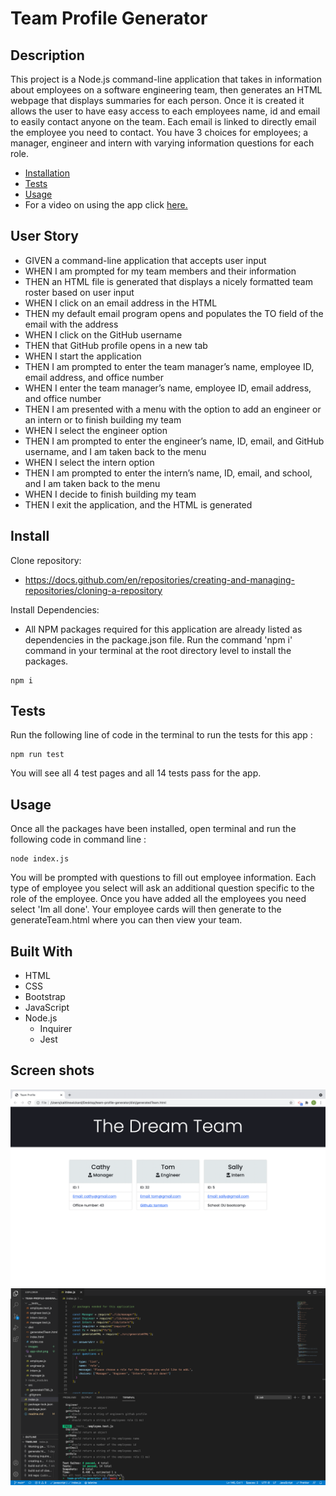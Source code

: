 # Team Profile Generator

## Description 
This project is a Node.js command-line application that takes in information about employees on a software engineering team, then generates an HTML webpage that displays summaries for each person. Once it is created it allows the user to have easy access to each employees name, id and email to easily contact anyone on the team. Each email is linked to directly email the employee you need to contact. You have 3 choices for employees; a manager, engineer and intern with varying information questions for each role. 
  * [Installation](#install)
  * [Tests](#tests)
  * [Usage](#usage)
  * For a video on using the app click [here.](https://drive.google.com/file/d/16I2oHlp4BGfhdQ6lG-6sOZBrRcYuVOAZ/view?usp=sharing)



## User Story

- GIVEN a command-line application that accepts user input
- WHEN I am prompted for my team members and their information
- THEN an HTML file is generated that displays a nicely formatted team roster based on user input
- WHEN I click on an email address in the HTML
- THEN my default email program opens and populates the TO field of the email with the address
- WHEN I click on the GitHub username
- THEN that GitHub profile opens in a new tab
- WHEN I start the application
- THEN I am prompted to enter the team manager’s name, employee ID, email address, and office number
- WHEN I enter the team manager’s name, employee ID, email address, and office number
- THEN I am presented with a menu with the option to add an engineer or an intern or to finish building my team
- WHEN I select the engineer option
- THEN I am prompted to enter the engineer’s name, ID, email, and GitHub username, and I am taken back to the menu
- WHEN I select the intern option
- THEN I am prompted to enter the intern’s name, ID, email, and school, and I am taken back to the menu
- WHEN I decide to finish building my team
- THEN I exit the application, and the HTML is generated



## Install

Clone repository: 
- https://docs.github.com/en/repositories/creating-and-managing-repositories/cloning-a-repository

Install Dependencies: 
- All NPM packages required for this application are already listed as dependencies in the package.json file. Run the command 'npm i' command in your terminal at the root directory level to install the packages. 
```
npm i
```

## Tests

Run the following line of code in the terminal to run the tests for this app : 
```
npm run test
```
You will see all 4 test pages and all 14 tests pass for the app. 

## Usage

Once all the packages have been installed, open terminal and run the following code in command line : 
```
node index.js
```
You will be prompted with questions to fill out employee information. Each type of employee you select will ask an additional question specific to the role of the employee. Once you have added all the employees you need select 'Im all done'. Your employee cards will then generate to the generateTeam.html where you can then view your team. 

## Built With
- HTML
- CSS
- Bootstrap 
- JavaScript
- Node.js
  - Inquirer
  - Jest

## Screen shots

![Shot-1](images/app-shot.png)
![Shot-2](images/test-shot.png)
